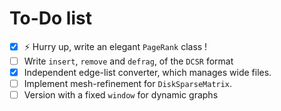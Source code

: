 # To-Do list

- [x] :zap: Hurry up, write an elegant `PageRank` class !
- [ ] Write `insert`, `remove` and `defrag`,  of the `DCSR` format
- [x] Independent edge-list converter, which manages wide files.
- [ ] Implement mesh-refinement for `DiskSparseMatrix`.
- [ ] Version with a fixed `window` for dynamic graphs
